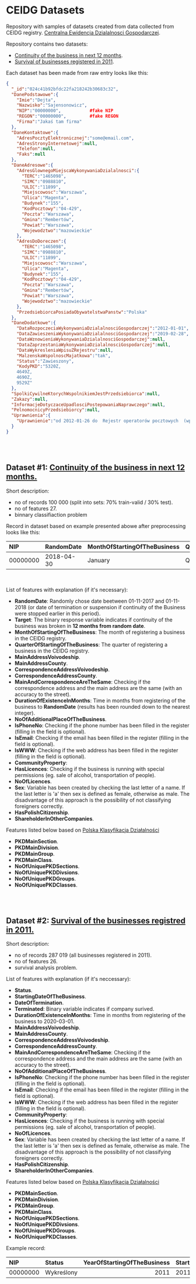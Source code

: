 # CEIDG Datasets

Repository with samples of datasets created from data collected from CEIDG registry. [Centralna Ewidencja Dzialalnosci Gospodarczej](https://prod.ceidg.gov.pl/CEIDG/CEIDG.Public.UI/Search.aspx).

Repository contains two datasets:

* [Continuity of the business in next 12 months](data/100_CEIDG_classification_sample.csv).
* [Survival of businesses registered in 2011](data/100_CEIDG_survival_2011_sample.csv).

Each dataset has been made from raw entry looks like this:

``` json
{
  "_id":"024c41b92bfdc22fa218242b30683c32",
  "DanePodstawowe":{
    "Imie":"Dejta",
    "Nazwisko":"Sajensonowicz",
    "NIP":"00000000",           #fake NIP
    "REGON":"00000000",         #fake REGON
    "Firma":"Jakaś tam firma"
  },
  "DaneKontaktowe":{
    "AdresPocztyElektronicznej":"some@email.com",
    "AdresStronyInternetowej":null,
    "Telefon":null,
    "Faks":null
  },
  "DaneAdresowe":{
    "AdresGlownegoMiejscaWykonywaniaDzialalnosci":{
      "TERC":"1465098",
      "SIMC":"0988810",
      "ULIC":"11899",
      "Miejscowosc":"Warszawa",
      "Ulica":"Magenta",
      "Budynek":"155",
      "KodPocztowy":"04-429",
      "Poczta":"Warszawa",
      "Gmina":"Rembertów",
      "Powiat":"Warszawa",
      "Wojewodztwo":"mazowieckie"
    },
    "AdresDoDoreczen":{
      "TERC":"1465098",
      "SIMC":"0988810",
      "ULIC":"11899",
      "Miejscowosc":"Warszawa",
      "Ulica":"Magenta",
      "Budynek":"155",
      "KodPocztowy":"04-429",
      "Poczta":"Warszawa",
      "Gmina":"Rembertów",
      "Powiat":"Warszawa",
      "Wojewodztwo":"mazowieckie"
    },
    "PrzedsiebiorcaPosiadaObywatelstwaPanstw":"Polska"
  },
  "DaneDodatkowe":{
    "DataRozpoczeciaWykonywaniaDzialalnosciGospodarczej":"2012-01-01",
    "DataZawieszeniaWykonywaniaDzialalnosciGospodarczej":"2019-02-28",
    "DataWznowieniaWykonywaniaDzialalnosciGospodarczej":null,
    "DataZaprzestaniaWykonywaniaDzialalnosciGospodarczej":null,
    "DataWykresleniaWpisuZRejestru":null,
    "MalzenskaWspolnoscMajatkowa":"tak",
    "Status":"Zawieszony",
    "KodyPKD":"5320Z,
    4649Z,
    4690Z,
    9529Z"
  },
  "SpolkiCywilneKtorychWspolnikiemJestPrzedsiebiorca":null,
  "Zakazy":null,
  "InformacjeDotyczaceUpadlosciPostepowaniaNaprawczego":null,
  "PelnomocnicyPrzedsiebiorcy":null,
  "Uprawnienia":{
    "Uprawnienie":"od 2012-01-26 do  Rejestr operatorów pocztowych  (wprowadzone przez Urząd Komunikacji Elektronicznej Warszawa)"
  }
}
```
<br>
<br>


## Dataset #1: [Continuity of the business in next 12 months.](data/100_CEIDG_classification_sample.csv)

Short description:

* no of records 100 000 (split into sets: 70% train-valid / 30% test).
* no of features 27.
* binnary classifiaction problem

Record in dataset based on example presented abowe after preprocessing looks like this:

|NIP        |RandomDate |MonthOfStartingOfTheBusiness |QuarterOfStartingOfTheBusiness |MainAddressVoivodeship |MainAddressCounty |CorrespondenceAddressVoivodeship |CorrespondenceAddressCounty |MainAndCorrespondenceAreTheSame | DurationOfExistenceInMonths| NoOfAdditionalPlaceOfTheBusiness|IsPhoneNo |IsEmail |IsWWW |CommunityProperty |HasLicences | NoOfLicences|Sex |HasPolishCitizenship |ShareholderInOtherCompanies |PKDMainSection |PKDMainDivision |PKDMainGroup |PKDMainClass | NoOfUniquePKDSections| NoOfUniquePKDDivsions| NoOfUniquePKDGroups| NoOfUniquePKDClasses| Target|
|:----------|:----------|:----------------------------|:------------------------------|:----------------------|:-----------------|:--------------------------------|:---------------------------|:-------------------------------|---------------------------:|--------------------------------:|:---------|:-------|:-----|:-----------------|:-----------|------------:|:---|:--------------------|:---------------------------|:--------------|:---------------|:------------|:------------|---------------------:|---------------------:|-------------------:|--------------------:|------:|
|00000000 |2018-04-30 |January                      |Q1                             |MAZOWIECKIE            |WARSZAWA          |MAZOWIECKIE                      |WARSZAWA                    |TRUE                            |                          75|                                0|FALSE     |TRUE    |FALSE |tak               |TRUE        |            1|M   |TRUE                 |FALSE                       |H              |53              |532          |5320         |                     3|                     3|                   4|                    4|      1|

<br>

List of features with explanation (if it's necessary):

- **RandomDate**: Randomly chose date beetween 01-11-2017 and 01-11-2018 (or date of termination or suspension if continuity of the Business were stopped earlier in this period).
- **Target**: The binary response variable indicates if continuity of the business was broken in **12 months from random date**. 
- **MonthOfStartingOfTheBusiness**: The month of registering a business in the CEIDG registry.
- **QuarterOfStartingOfTheBusiness**: The quarter of registering a business in the CEIDG registry.
- **MainAddressVoivodeship**.
- **MainAddressCounty**.
- **CorrespondenceAddressVoivodeship**.
- **CorrespondenceAddressCounty**.
- **MainAndCorrespondenceAreTheSame**: Checking if the correspondence address and the main address are the same (with an accuracy to the street).
- **DurationOfExistenceInMonths**: Time in months from registering of the business to **RandomDate** (results has been rounded down to the nearest integer). 
- **NoOfAdditionalPlaceOfTheBusiness**.
- **IsPhoneNo**: Checking if the phone number has been filled in the register (filling in the field is optional).
- **IsEmail**: Checking if the email has been filled in the register (filling in the field is optional).
- **IsWWW**: Checking if the web address has been filled in the register (filling in the field is optional).
- **CommunityProperty**: 
- **HasLicences**: Checking if the business is running with special permissions (eg. sale of alcohol, transportation of people).
- **NoOfLicences**.
- **Sex**: Variable has been created by checking the last letter of a name. If the last letter is 'a' then sex is defined as female, otherwise as male. The disadvantage of this approach is the possibility of not classifying foreigners correctly.
- **HasPolishCitizenship**.
- **ShareholderInOtherCompanies**.

Features listed below based on [Polska Klasyfikacja Działalności](https://www.biznes.gov.pl/en/classification-pkd-code)

- **PKDMainSection**.
- **PKDMainDivision**.
- **PKDMainGroup**.
- **PKDMainClass**.
- **NoOfUniquePKDSections**.
- **NoOfUniquePKDDivsions**.
- **NoOfUniquePKDGroups**.
- **NoOfUniquePKDClasses**.

<br>
<br>

## Dataset #2: [Survival of the businesses registred in 2011.](data/100_CEIDG_survival_2011_sample.csv)

Short description:

* no of records 287 019 (all businesses registered in 2011).
* no of features 26.
* survival analysis problem.

List of features with explanation (if it's neccessary):

- **Status**.
- **StartingDateOfTheBusiness**.
- **DateOfTermination**.
- **Terminated**: Binary variable indicates if company surived.
- **DurationOfExistenceInMonths**: Time in months from registering of the business to 2020-03-01.
- **MainAddressVoivodeship**.
- **MainAddressCounty**.
- **CorrespondenceAddressVoivodeship**.
- **CorrespondenceAddressCounty**.
- **MainAndCorrespondenceAreTheSame**: Checking if the correspondence address and the main address are the same (with an accuracy to the street). 
- **NoOfAdditionalPlaceOfTheBusiness**.
- **IsPhoneNo**: Checking if the phone number has been filled in the register (filling in the field is optional).
- **IsEmail**: Checking if the email has been filled in the register (filling in the field is optional).
- **IsWWW**: Checking if the web address has been filled in the register (filling in the field is optional).
- **CommunityProperty**: 
- **HasLicences**: Checking if the business is running with special permissions (eg. sale of alcohol, transportation of people).
- **NoOfLicences**.
- **Sex**: Variable has been created by checking the last letter of a name. If the last letter is 'a' then sex is defined as female, otherwise as male. The disadvantage of this approach is the possibility of not classifying foreigners correctly.
- **HasPolishCitizenship**.
- **ShareholderInOtherCompanies**.

Features listed below based on [Polska Klasyfikacja Działalności](https://www.biznes.gov.pl/en/classification-pkd-code)

- **PKDMainSection**.
- **PKDMainDivision**.
- **PKDMainGroup**.
- **PKDMainClass**.
- **NoOfUniquePKDSections**.
- **NoOfUniquePKDDivsions**.
- **NoOfUniquePKDGroups**.
- **NoOfUniquePKDClasses**.

Example record:

|NIP        |Status     | YearOfStartingOfTheBusiness|StartingDateOfTheBusiness |DateOfTermination | Terminated| DurationOfExistenceInMonths|MainAddressVoivodeship |MainAddressCounty |CorrespondenceAddressVoivodeship |CorrespondenceAddressCounty |MainAndCorrespondenceAreTheSame | NoOfAdditionalPlaceOfTheBusiness|IsPhoneNo |IsEmail |IsWWW |CommunityProperty |HasLicences | NoOfLicences|Sex |HasPolishCitizenship |ShareholderInOtherCompanies |PKDMainSection |PKDMainDivision |PKDMainGroup |PKDMainClass | NoOfUniquePKDSections| NoOfUniquePKDDivsions| NoOfUniquePKDGroups| NoOfUniquePKDClasses|
|:----------|:----------|---------------------------:|:-------------------------|:-----------------|----------:|---------------------------:|:----------------------|:-----------------|:--------------------------------|:---------------------------|:-------------------------------|--------------------------------:|:---------|:-------|:-----|:-----------------|:-----------|------------:|:---|:--------------------|:---------------------------|:--------------|:---------------|:------------|:------------|---------------------:|---------------------:|-------------------:|--------------------:|
|00000000 |Wykreślony |                        2011|2011-01-01                |2015-08-06        |          1|                          55|MAZOWIECKIE            |WARSZAWA          |MAZOWIECKIE                      |WARSZAWA                    |TRUE                            |                                0|FALSE     |FALSE   |FALSE |-                 |FALSE       |            0|M   |TRUE                 |FALSE                       |F              |43              |432          |4322         |                     1|                     1|                   1|                    1|





